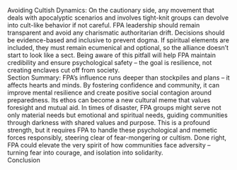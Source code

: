 Avoiding Cultish Dynamics: On the cautionary side, any movement that deals with apocalyptic scenarios and involves tight-knit groups can devolve into cult-like behavior if not careful. FPA leadership should remain transparent and avoid any charismatic authoritarian drift. Decisions should be evidence-based and inclusive to prevent dogma. If spiritual elements are included, they must remain ecumenical and optional, so the alliance doesn’t start to look like a sect. Being aware of this pitfall will help FPA maintain credibility and ensure psychological safety – the goal is resilience, not creating enclaves cut off from society.  
Section Summary: FPA’s influence runs deeper than stockpiles and plans – it affects hearts and minds. By fostering confidence and community, it can improve mental resilience and create positive social contagion around preparedness. Its ethos can become a new cultural meme that values foresight and mutual aid. In times of disaster, FPA groups might serve not only material needs but emotional and spiritual needs, guiding communities through darkness with shared values and purpose. This is a profound strength, but it requires FPA to handle these psychological and memetic forces responsibly, steering clear of fear-mongering or cultism. Done right, FPA could elevate the very spirit of how communities face adversity – turning fear into courage, and isolation into solidarity.  
Conclusion